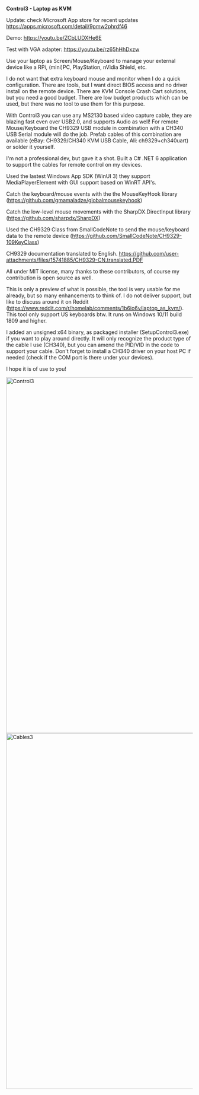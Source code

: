**Control3 - Laptop as KVM**

Update: check Microsoft App store for recent updates https://apps.microsoft.com/detail/9pmw2phrdf46

Demo: https://youtu.be/ZCbLUDXHe6E

Test with VGA adapter:  https://youtu.be/rz65hHhDxzw

Use your laptop as Screen/Mouse/Keyboard to manage your external device like a RPi, (mini)PC, PlayStation, nVidia Shield, etc.

I do not want that extra keyboard mouse and monitor when I do a quick configuration. There are tools, but I want direct BIOS access and no driver install on the remote device. There are KVM Console Crash Cart solutions, but you need a good budget. There are low budget products which can be used, but there was no tool to use them for this purpose.

With Control3 you can use any MS2130 based video capture cable, they are blazing fast even over USB2.0, and supports Audio as well! 
For remote Mouse/Keyboard the CH9329 USB module in combination with a CH340 USB Serial module will do the job.
Prefab cables of this combination are available (eBay: CH9329/CH340 KVM USB Cable, Ali: ch9329+ch340uart) or solder it yourself.

I'm not a professional dev, but gave it a shot. Built a C# .NET 6 application to support the cables for remote control on my devices.

Used the lastest Windows App SDK (WinUI 3) they support MediaPlayerElement with GUI support based on WinRT API's.

Catch the keyboard/mouse events with the the MouseKeyHook library (https://github.com/gmamaladze/globalmousekeyhook)

Catch the low-level mouse movements with the SharpDX.DirectInput library (https://github.com/sharpdx/SharpDX)

Used the CH9329 Class from SmallCodeNote to send the mouse/keyboard data to the remote device (https://github.com/SmallCodeNote/CH9329-109KeyClass)

CH9329 documentation translated to English. 
https://github.com/user-attachments/files/15741885/CH9329-CN.translated.PDF

All under MIT license, many thanks to these contributors, of course my contribution is open source as well.


This is only a preview of what is possible, the tool is very usable for me already, but so many enhancements to think of.
I do not deliver support, but like to discuss around it on Reddit (https://www.reddit.com/r/homelab/comments/1b6io6v/laptop_as_kvm/).
This tool only support US keyboards btw. It runs on Windows 10/11 build 1809 and higher.

I added an unsigned x64 binary, as packaged installer (SetupControl3.exe) if you want to play around directly. It will only recognize the product type of the cable I use (CH340), but you can amend the PID/VID in the code to support your cable. 
Don't forget to install a CH340 driver on your host PC if needed (check if the COM port is there under your devices).

I hope it is of use to you!

<img width="960" alt="Control3" src="https://github.com/sipper69/Control3/assets/115348579/259b56ab-6749-4c0b-807a-88246b2f0f9e">
<img width="960" alt="Cables3" src="https://github.com/sipper69/Control3/assets/115348579/73345112-29eb-483e-a5fb-38a8e8ed7c19">

